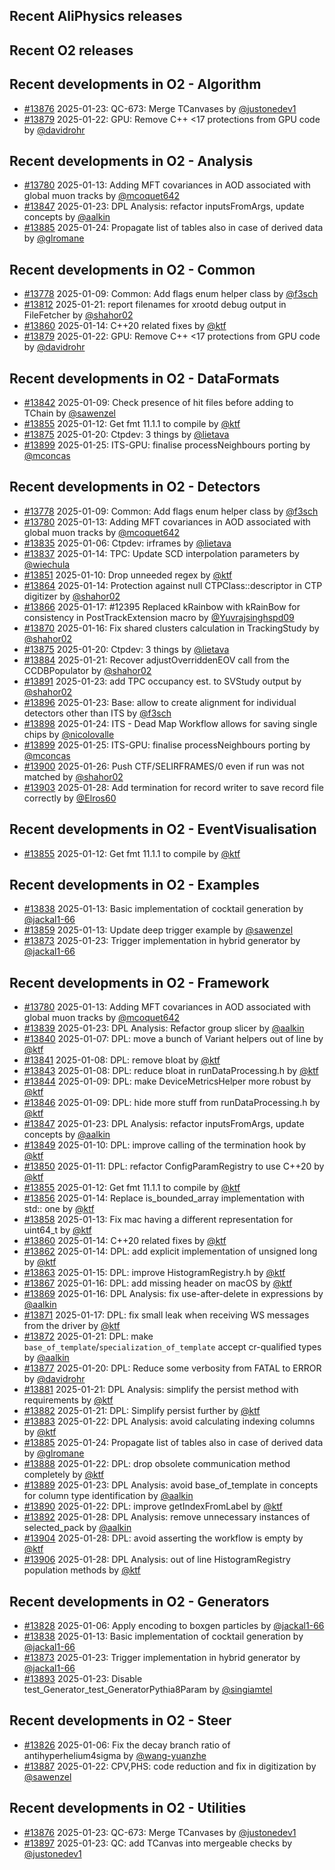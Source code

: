 ## Recent AliPhysics releases
## Recent O2 releases
## Recent developments in O2 - Algorithm
- [\#13876](https://github.com/AliceO2Group/AliceO2/pull/13876) 2025-01-23: QC-673: Merge TCanvases by [@justonedev1](https://github.com/justonedev1)
- [\#13879](https://github.com/AliceO2Group/AliceO2/pull/13879) 2025-01-22: GPU: Remove C++ <17 protections from GPU code by [@davidrohr](https://github.com/davidrohr)
## Recent developments in O2 - Analysis
- [\#13780](https://github.com/AliceO2Group/AliceO2/pull/13780) 2025-01-13: Adding MFT covariances in AOD associated with global muon tracks by [@mcoquet642](https://github.com/mcoquet642)
- [\#13847](https://github.com/AliceO2Group/AliceO2/pull/13847) 2025-01-23: DPL Analysis: refactor inputsFromArgs, update concepts by [@aalkin](https://github.com/aalkin)
- [\#13885](https://github.com/AliceO2Group/AliceO2/pull/13885) 2025-01-24: Propagate list of tables also in case of derived data by [@glromane](https://github.com/glromane)
## Recent developments in O2 - Common
- [\#13778](https://github.com/AliceO2Group/AliceO2/pull/13778) 2025-01-09: Common: Add flags enum helper class by [@f3sch](https://github.com/f3sch)
- [\#13812](https://github.com/AliceO2Group/AliceO2/pull/13812) 2025-01-21: report filenames for xrootd debug output in FileFetcher by [@shahor02](https://github.com/shahor02)
- [\#13860](https://github.com/AliceO2Group/AliceO2/pull/13860) 2025-01-14: C++20 related fixes by [@ktf](https://github.com/ktf)
- [\#13879](https://github.com/AliceO2Group/AliceO2/pull/13879) 2025-01-22: GPU: Remove C++ <17 protections from GPU code by [@davidrohr](https://github.com/davidrohr)
## Recent developments in O2 - DataFormats
- [\#13842](https://github.com/AliceO2Group/AliceO2/pull/13842) 2025-01-09: Check presence of hit files before adding to TChain by [@sawenzel](https://github.com/sawenzel)
- [\#13855](https://github.com/AliceO2Group/AliceO2/pull/13855) 2025-01-12: Get fmt 11.1.1 to compile by [@ktf](https://github.com/ktf)
- [\#13875](https://github.com/AliceO2Group/AliceO2/pull/13875) 2025-01-20: Ctpdev: 3 things by [@lietava](https://github.com/lietava)
- [\#13899](https://github.com/AliceO2Group/AliceO2/pull/13899) 2025-01-25: ITS-GPU: finalise processNeighbours porting by [@mconcas](https://github.com/mconcas)
## Recent developments in O2 - Detectors
- [\#13778](https://github.com/AliceO2Group/AliceO2/pull/13778) 2025-01-09: Common: Add flags enum helper class by [@f3sch](https://github.com/f3sch)
- [\#13780](https://github.com/AliceO2Group/AliceO2/pull/13780) 2025-01-13: Adding MFT covariances in AOD associated with global muon tracks by [@mcoquet642](https://github.com/mcoquet642)
- [\#13835](https://github.com/AliceO2Group/AliceO2/pull/13835) 2025-01-06: Ctpdev: irframes by [@lietava](https://github.com/lietava)
- [\#13837](https://github.com/AliceO2Group/AliceO2/pull/13837) 2025-01-14: TPC: Update SCD interpolation parameters by [@wiechula](https://github.com/wiechula)
- [\#13851](https://github.com/AliceO2Group/AliceO2/pull/13851) 2025-01-10: Drop unneeded regex by [@ktf](https://github.com/ktf)
- [\#13864](https://github.com/AliceO2Group/AliceO2/pull/13864) 2025-01-14: Protection against null CTPClass::descriptor in CTP digitizer by [@shahor02](https://github.com/shahor02)
- [\#13866](https://github.com/AliceO2Group/AliceO2/pull/13866) 2025-01-17: #12395 Replaced kRainbow with kRainBow for consistency in PostTrackExtension macro by [@Yuvrajsinghspd09](https://github.com/Yuvrajsinghspd09)
- [\#13870](https://github.com/AliceO2Group/AliceO2/pull/13870) 2025-01-16: Fix shared clusters calculation in TrackingStudy by [@shahor02](https://github.com/shahor02)
- [\#13875](https://github.com/AliceO2Group/AliceO2/pull/13875) 2025-01-20: Ctpdev: 3 things by [@lietava](https://github.com/lietava)
- [\#13884](https://github.com/AliceO2Group/AliceO2/pull/13884) 2025-01-21: Recover adjustOverriddenEOV call from the CCDBPopulator by [@shahor02](https://github.com/shahor02)
- [\#13891](https://github.com/AliceO2Group/AliceO2/pull/13891) 2025-01-23: add TPC occupancy est. to SVStudy output by [@shahor02](https://github.com/shahor02)
- [\#13896](https://github.com/AliceO2Group/AliceO2/pull/13896) 2025-01-23: Base: allow to create alignment for individual detectors other than ITS by [@f3sch](https://github.com/f3sch)
- [\#13898](https://github.com/AliceO2Group/AliceO2/pull/13898) 2025-01-24: ITS - Dead Map Workflow allows for saving single chips by [@nicolovalle](https://github.com/nicolovalle)
- [\#13899](https://github.com/AliceO2Group/AliceO2/pull/13899) 2025-01-25: ITS-GPU: finalise processNeighbours porting by [@mconcas](https://github.com/mconcas)
- [\#13900](https://github.com/AliceO2Group/AliceO2/pull/13900) 2025-01-26: Push CTF/SELIRFRAMES/0 even if run was not matched by [@shahor02](https://github.com/shahor02)
- [\#13903](https://github.com/AliceO2Group/AliceO2/pull/13903) 2025-01-28: Add termination for record writer to save record file correctly by [@Elros60](https://github.com/Elros60)
## Recent developments in O2 - EventVisualisation
- [\#13855](https://github.com/AliceO2Group/AliceO2/pull/13855) 2025-01-12: Get fmt 11.1.1 to compile by [@ktf](https://github.com/ktf)
## Recent developments in O2 - Examples
- [\#13838](https://github.com/AliceO2Group/AliceO2/pull/13838) 2025-01-13: Basic implementation of cocktail generation by [@jackal1-66](https://github.com/jackal1-66)
- [\#13859](https://github.com/AliceO2Group/AliceO2/pull/13859) 2025-01-13: Update deep trigger example by [@sawenzel](https://github.com/sawenzel)
- [\#13873](https://github.com/AliceO2Group/AliceO2/pull/13873) 2025-01-23: Trigger implementation in hybrid generator by [@jackal1-66](https://github.com/jackal1-66)
## Recent developments in O2 - Framework
- [\#13780](https://github.com/AliceO2Group/AliceO2/pull/13780) 2025-01-13: Adding MFT covariances in AOD associated with global muon tracks by [@mcoquet642](https://github.com/mcoquet642)
- [\#13839](https://github.com/AliceO2Group/AliceO2/pull/13839) 2025-01-23: DPL Analysis: Refactor group slicer by [@aalkin](https://github.com/aalkin)
- [\#13840](https://github.com/AliceO2Group/AliceO2/pull/13840) 2025-01-07: DPL: move a bunch of Variant helpers out of line by [@ktf](https://github.com/ktf)
- [\#13841](https://github.com/AliceO2Group/AliceO2/pull/13841) 2025-01-08: DPL: remove bloat by [@ktf](https://github.com/ktf)
- [\#13843](https://github.com/AliceO2Group/AliceO2/pull/13843) 2025-01-08: DPL: reduce bloat in runDataProcessing.h by [@ktf](https://github.com/ktf)
- [\#13844](https://github.com/AliceO2Group/AliceO2/pull/13844) 2025-01-09: DPL: make DeviceMetricsHelper more robust by [@ktf](https://github.com/ktf)
- [\#13846](https://github.com/AliceO2Group/AliceO2/pull/13846) 2025-01-09: DPL: hide more stuff from runDataProcessing.h by [@ktf](https://github.com/ktf)
- [\#13847](https://github.com/AliceO2Group/AliceO2/pull/13847) 2025-01-23: DPL Analysis: refactor inputsFromArgs, update concepts by [@aalkin](https://github.com/aalkin)
- [\#13849](https://github.com/AliceO2Group/AliceO2/pull/13849) 2025-01-10: DPL: improve calling of the termination hook by [@ktf](https://github.com/ktf)
- [\#13850](https://github.com/AliceO2Group/AliceO2/pull/13850) 2025-01-11: DPL: refactor ConfigParamRegistry to use C++20 by [@ktf](https://github.com/ktf)
- [\#13855](https://github.com/AliceO2Group/AliceO2/pull/13855) 2025-01-12: Get fmt 11.1.1 to compile by [@ktf](https://github.com/ktf)
- [\#13856](https://github.com/AliceO2Group/AliceO2/pull/13856) 2025-01-14: Replace is_bounded_array implementation with std:: one by [@ktf](https://github.com/ktf)
- [\#13858](https://github.com/AliceO2Group/AliceO2/pull/13858) 2025-01-13: Fix  mac having a different representation for uint64_t by [@ktf](https://github.com/ktf)
- [\#13860](https://github.com/AliceO2Group/AliceO2/pull/13860) 2025-01-14: C++20 related fixes by [@ktf](https://github.com/ktf)
- [\#13862](https://github.com/AliceO2Group/AliceO2/pull/13862) 2025-01-14: DPL: add explicit implementation of unsigned long by [@ktf](https://github.com/ktf)
- [\#13863](https://github.com/AliceO2Group/AliceO2/pull/13863) 2025-01-15: DPL: improve HistogramRegistry.h by [@ktf](https://github.com/ktf)
- [\#13867](https://github.com/AliceO2Group/AliceO2/pull/13867) 2025-01-16: DPL: add missing header on macOS by [@ktf](https://github.com/ktf)
- [\#13869](https://github.com/AliceO2Group/AliceO2/pull/13869) 2025-01-16: DPL Analysis: fix use-after-delete in expressions by [@aalkin](https://github.com/aalkin)
- [\#13871](https://github.com/AliceO2Group/AliceO2/pull/13871) 2025-01-17: DPL: fix small leak when receiving WS messages from the driver by [@ktf](https://github.com/ktf)
- [\#13872](https://github.com/AliceO2Group/AliceO2/pull/13872) 2025-01-21: DPL: make `base_of_template`/`specialization_of_template` accept cr-qualified types by [@aalkin](https://github.com/aalkin)
- [\#13877](https://github.com/AliceO2Group/AliceO2/pull/13877) 2025-01-20: DPL: Reduce some verbosity from FATAL to ERROR by [@davidrohr](https://github.com/davidrohr)
- [\#13881](https://github.com/AliceO2Group/AliceO2/pull/13881) 2025-01-21: DPL Analysis: simplify the persist method with requirements by [@ktf](https://github.com/ktf)
- [\#13882](https://github.com/AliceO2Group/AliceO2/pull/13882) 2025-01-21: DPL: Simplify persist further by [@ktf](https://github.com/ktf)
- [\#13883](https://github.com/AliceO2Group/AliceO2/pull/13883) 2025-01-22: DPL Analysis: avoid calculating indexing columns by [@ktf](https://github.com/ktf)
- [\#13885](https://github.com/AliceO2Group/AliceO2/pull/13885) 2025-01-24: Propagate list of tables also in case of derived data by [@glromane](https://github.com/glromane)
- [\#13888](https://github.com/AliceO2Group/AliceO2/pull/13888) 2025-01-22: DPL: drop obsolete communication method completely by [@ktf](https://github.com/ktf)
- [\#13889](https://github.com/AliceO2Group/AliceO2/pull/13889) 2025-01-23: DPL Analysis: avoid base_of_template in concepts for column type identification by [@aalkin](https://github.com/aalkin)
- [\#13890](https://github.com/AliceO2Group/AliceO2/pull/13890) 2025-01-22: DPL: improve getIndexFromLabel by [@ktf](https://github.com/ktf)
- [\#13892](https://github.com/AliceO2Group/AliceO2/pull/13892) 2025-01-28: DPL Analysis: remove unnecessary instances of selected_pack by [@aalkin](https://github.com/aalkin)
- [\#13904](https://github.com/AliceO2Group/AliceO2/pull/13904) 2025-01-28: DPL: avoid asserting the workflow is empty by [@ktf](https://github.com/ktf)
- [\#13906](https://github.com/AliceO2Group/AliceO2/pull/13906) 2025-01-28: DPL Analysis: out of line HistogramRegistry population methods by [@ktf](https://github.com/ktf)
## Recent developments in O2 - Generators
- [\#13828](https://github.com/AliceO2Group/AliceO2/pull/13828) 2025-01-06: Apply encoding to boxgen particles by [@jackal1-66](https://github.com/jackal1-66)
- [\#13838](https://github.com/AliceO2Group/AliceO2/pull/13838) 2025-01-13: Basic implementation of cocktail generation by [@jackal1-66](https://github.com/jackal1-66)
- [\#13873](https://github.com/AliceO2Group/AliceO2/pull/13873) 2025-01-23: Trigger implementation in hybrid generator by [@jackal1-66](https://github.com/jackal1-66)
- [\#13893](https://github.com/AliceO2Group/AliceO2/pull/13893) 2025-01-23: Disable test_Generator_test_GeneratorPythia8Param by [@singiamtel](https://github.com/singiamtel)
## Recent developments in O2 - Steer
- [\#13826](https://github.com/AliceO2Group/AliceO2/pull/13826) 2025-01-06: Fix the decay branch ratio of antihyperhelium4sigma by [@wang-yuanzhe](https://github.com/wang-yuanzhe)
- [\#13887](https://github.com/AliceO2Group/AliceO2/pull/13887) 2025-01-22: CPV,PHS: code reduction and fix in digitization by [@sawenzel](https://github.com/sawenzel)
## Recent developments in O2 - Utilities
- [\#13876](https://github.com/AliceO2Group/AliceO2/pull/13876) 2025-01-23: QC-673: Merge TCanvases by [@justonedev1](https://github.com/justonedev1)
- [\#13897](https://github.com/AliceO2Group/AliceO2/pull/13897) 2025-01-23: QC: add TCanvas into mergeable checks by [@justonedev1](https://github.com/justonedev1)
